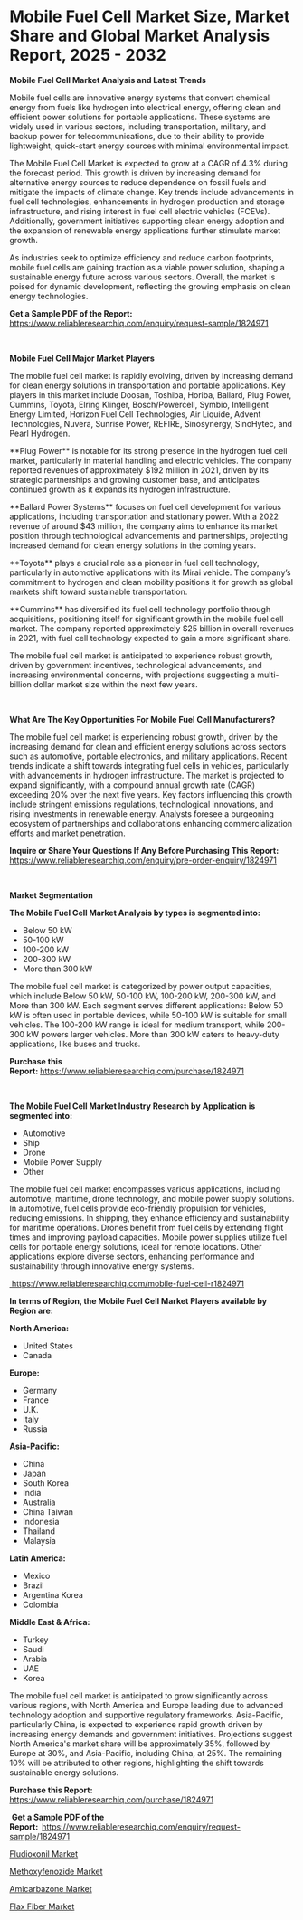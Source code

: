 <p><h1>Mobile Fuel Cell Market Size, Market Share and Global Market Analysis Report, 2025 - 2032</h1></p><p><strong>Mobile Fuel Cell Market Analysis and Latest Trends</strong></p>
<p><p>Mobile fuel cells are innovative energy systems that convert chemical energy from fuels like hydrogen into electrical energy, offering clean and efficient power solutions for portable applications. These systems are widely used in various sectors, including transportation, military, and backup power for telecommunications, due to their ability to provide lightweight, quick-start energy sources with minimal environmental impact.</p><p>The Mobile Fuel Cell Market is expected to grow at a CAGR of 4.3% during the forecast period. This growth is driven by increasing demand for alternative energy sources to reduce dependence on fossil fuels and mitigate the impacts of climate change. Key trends include advancements in fuel cell technologies, enhancements in hydrogen production and storage infrastructure, and rising interest in fuel cell electric vehicles (FCEVs). Additionally, government initiatives supporting clean energy adoption and the expansion of renewable energy applications further stimulate market growth. </p><p>As industries seek to optimize efficiency and reduce carbon footprints, mobile fuel cells are gaining traction as a viable power solution, shaping a sustainable energy future across various sectors. Overall, the market is poised for dynamic development, reflecting the growing emphasis on clean energy technologies.</p></p>
<p><strong>Get a Sample PDF of the Report:&nbsp;</strong> <a href="https://www.reliableresearchiq.com/enquiry/request-sample/1824971?utm_campaign=2101&utm_medium=2&utm_source=Github&utm_content=ia&utm_term=30012025&utm_id=mobile-fuel-cell">https://www.reliableresearchiq.com/enquiry/request-sample/1824971</a></p>
<p>&nbsp;</p>
<p><strong>Mobile Fuel Cell Major Market Players</strong></p>
<p><p>The mobile fuel cell market is rapidly evolving, driven by increasing demand for clean energy solutions in transportation and portable applications. Key players in this market include Doosan, Toshiba, Horiba, Ballard, Plug Power, Cummins, Toyota, Elring Klinger, Bosch/Powercell, Symbio, Intelligent Energy Limited, Horizon Fuel Cell Technologies, Air Liquide, Advent Technologies, Nuvera, Sunrise Power, REFIRE, Sinosynergy, SinoHytec, and Pearl Hydrogen.</p><p>**Plug Power** is notable for its strong presence in the hydrogen fuel cell market, particularly in material handling and electric vehicles. The company reported revenues of approximately $192 million in 2021, driven by its strategic partnerships and growing customer base, and anticipates continued growth as it expands its hydrogen infrastructure.</p><p>**Ballard Power Systems** focuses on fuel cell development for various applications, including transportation and stationary power. With a 2022 revenue of around $43 million, the company aims to enhance its market position through technological advancements and partnerships, projecting increased demand for clean energy solutions in the coming years.</p><p>**Toyota** plays a crucial role as a pioneer in fuel cell technology, particularly in automotive applications with its Mirai vehicle. The company’s commitment to hydrogen and clean mobility positions it for growth as global markets shift toward sustainable transportation.</p><p>**Cummins** has diversified its fuel cell technology portfolio through acquisitions, positioning itself for significant growth in the mobile fuel cell market. The company reported approximately $25 billion in overall revenues in 2021, with fuel cell technology expected to gain a more significant share.</p><p>The mobile fuel cell market is anticipated to experience robust growth, driven by government incentives, technological advancements, and increasing environmental concerns, with projections suggesting a multi-billion dollar market size within the next few years.</p></p>
<p>&nbsp;</p>
<p><strong>What Are The Key Opportunities For Mobile Fuel Cell Manufacturers?</strong></p>
<p><p>The mobile fuel cell market is experiencing robust growth, driven by the increasing demand for clean and efficient energy solutions across sectors such as automotive, portable electronics, and military applications. Recent trends indicate a shift towards integrating fuel cells in vehicles, particularly with advancements in hydrogen infrastructure. The market is projected to expand significantly, with a compound annual growth rate (CAGR) exceeding 20% over the next five years. Key factors influencing this growth include stringent emissions regulations, technological innovations, and rising investments in renewable energy. Analysts foresee a burgeoning ecosystem of partnerships and collaborations enhancing commercialization efforts and market penetration.</p></p>
<p><strong>Inquire or Share Your Questions If Any Before Purchasing This Report:</strong> <a href="https://www.reliableresearchiq.com/enquiry/pre-order-enquiry/1824971?utm_campaign=2101&utm_medium=2&utm_source=Github&utm_content=ia&utm_term=30012025&utm_id=mobile-fuel-cell">https://www.reliableresearchiq.com/enquiry/pre-order-enquiry/1824971</a></p>
<p>&nbsp;</p>
<p><strong>Market Segmentation</strong></p>
<p><strong>The Mobile Fuel Cell Market Analysis by types is segmented into:</strong></p>
<p><ul><li>Below 50 kW</li><li>50-100 kW</li><li>100-200 kW</li><li>200-300 kW</li><li>More than 300 kW</li></ul></p>
<p><p>The mobile fuel cell market is categorized by power output capacities, which include Below 50 kW, 50-100 kW, 100-200 kW, 200-300 kW, and More than 300 kW. Each segment serves different applications: Below 50 kW is often used in portable devices, while 50-100 kW is suitable for small vehicles. The 100-200 kW range is ideal for medium transport, while 200-300 kW powers larger vehicles. More than 300 kW caters to heavy-duty applications, like buses and trucks.</p></p>
<p><strong>Purchase this Report:&nbsp;</strong><a href="https://www.reliableresearchiq.com/purchase/1824971?utm_campaign=2101&utm_medium=2&utm_source=Github&utm_content=ia&utm_term=30012025&utm_id=mobile-fuel-cell">https://www.reliableresearchiq.com/purchase/1824971</a></p>
<p>&nbsp;</p>
<p><strong>The Mobile Fuel Cell Market Industry Research by Application is segmented into:</strong></p>
<p><ul><li>Automotive</li><li>Ship</li><li>Drone</li><li>Mobile Power Supply</li><li>Other</li></ul></p>
<p><p>The mobile fuel cell market encompasses various applications, including automotive, maritime, drone technology, and mobile power supply solutions. In automotive, fuel cells provide eco-friendly propulsion for vehicles, reducing emissions. In shipping, they enhance efficiency and sustainability for maritime operations. Drones benefit from fuel cells by extending flight times and improving payload capacities. Mobile power supplies utilize fuel cells for portable energy solutions, ideal for remote locations. Other applications explore diverse sectors, enhancing performance and sustainability through innovative energy systems.</p></p>
<p><a href="https://www.reliableresearchiq.com/mobile-fuel-cell-r1824971?utm_campaign=2101&utm_medium=2&utm_source=Github&utm_content=ia&utm_term=30012025&utm_id=mobile-fuel-cell">&nbsp;https://www.reliableresearchiq.com/mobile-fuel-cell-r1824971</a></p>
<p><strong>In terms of Region, the Mobile Fuel Cell Market Players available by Region are:</strong></p>
<p>
    <p> <strong> North America: </strong>
        <ul>
            <li>United States</li>
            <li>Canada</li>
        </ul>
        </p> 
    <p> <strong> Europe: </strong>
        <ul>
            <li>Germany</li>
            <li>France</li>
            <li>U.K.</li>
            <li>Italy</li>
            <li>Russia</li>
        </ul>
        </p> 
    <p> <strong> Asia-Pacific: </strong>
        <ul>
            <li>China</li>
            <li>Japan</li>
            <li>South Korea</li>
            <li>India</li>
            <li>Australia</li>
            <li>China Taiwan</li>
            <li>Indonesia</li>
            <li>Thailand</li>
            <li>Malaysia</li>
        </ul>
        </p> 
    <p> <strong> Latin America: </strong>
        <ul>
            <li>Mexico</li>
            <li>Brazil</li>
            <li>Argentina Korea</li>
            <li>Colombia</li>
        </ul>
        </p> 
    <p> <strong> Middle East & Africa: </strong>
        <ul>
            <li>Turkey</li>
            <li>Saudi</li>
            <li>Arabia</li>
            <li>UAE</li>
            <li>Korea</li>
        </ul>
    </p>
    </p>
<p><p>The mobile fuel cell market is anticipated to grow significantly across various regions, with North America and Europe leading due to advanced technology adoption and supportive regulatory frameworks. Asia-Pacific, particularly China, is expected to experience rapid growth driven by increasing energy demands and government initiatives. Projections suggest North America's market share will be approximately 35%, followed by Europe at 30%, and Asia-Pacific, including China, at 25%. The remaining 10% will be attributed to other regions, highlighting the shift towards sustainable energy solutions.</p></p>
<p><strong>Purchase this Report: </strong><a href="https://www.reliableresearchiq.com/purchase/1824971?utm_campaign=2101&utm_medium=2&utm_source=Github&utm_content=ia&utm_term=30012025&utm_id=mobile-fuel-cell">https://www.reliableresearchiq.com/purchase/1824971</a></p>
<p>&nbsp;<strong>Get a Sample PDF of the Report:&nbsp;&nbsp;</strong><a href="https://www.reliableresearchiq.com/enquiry/request-sample/1824971?utm_campaign=2101&utm_medium=2&utm_source=Github&utm_content=ia&utm_term=30012025&utm_id=mobile-fuel-cell">https://www.reliableresearchiq.com/enquiry/request-sample/1824971</a></p>
<p><strong></strong></p>
<p><p><a href="https://github.com/howdlecirone/Market-Research-Report-List-1/blob/main/fludioxonil-market.md?utm_campaign=2101&utm_medium=2&utm_source=Github&utm_content=ia&utm_term=30012025&utm_id=mobile-fuel-cell">Fludioxonil Market</a></p><p><a href="https://github.com/supicweg/Market-Research-Report-List-1/blob/main/methoxyfenozide-market.md?utm_campaign=2101&utm_medium=2&utm_source=Github&utm_content=ia&utm_term=30012025&utm_id=mobile-fuel-cell">Methoxyfenozide Market</a></p><p><a href="https://github.com/salodipura00/Market-Research-Report-List-1/blob/main/amicarbazone-market.md?utm_campaign=2101&utm_medium=2&utm_source=Github&utm_content=ia&utm_term=30012025&utm_id=mobile-fuel-cell">Amicarbazone Market</a></p><p><a href="https://github.com/viipposahko25/Market-Research-Report-List-1/blob/main/flax-fiber-market.md?utm_campaign=2101&utm_medium=2&utm_source=Github&utm_content=ia&utm_term=30012025&utm_id=mobile-fuel-cell">Flax Fiber Market</a></p></p>